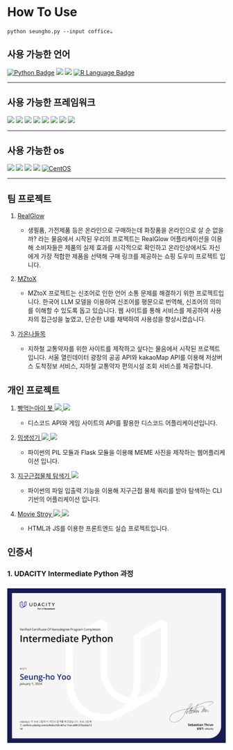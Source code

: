 # How To Use
```
python seungho.py --input coffice☕
```

사용 가능한 언어 
----------
[![Python Badge](https://img.shields.io/badge/Python-3776AB?style=flat-square&logo=Python&logoColor=white)](https://www.python.org/)
[<img src="https://img.shields.io/badge/javascript-F7DF1E?style=flat-square&logo=javascript&logoColor=black"/>](https://developer.mozilla.org/ko/docs/Web/JavaScript)
[<img src="https://img.shields.io/badge/C Language-A8B9CC?style=flat-square&logo=C&logoColor=white"/>](https://learn.microsoft.com/ko-kr/cpp/c-language/?view=msvc-170)
<a href="https://www.r-project.org/">
    <img src="https://img.shields.io/badge/R-276DC3?style=flat-square&logo=R&logoColor=white" alt="R Language Badge"/>
</a>


----------

사용 가능한 프레임워크
----------
[<img src="https://img.shields.io/badge/tensorflow-FF6F00?style=flat-square&logo=tensorflow&logoColor=white"/>](https://www.tensorflow.org/?hl=ko)
[<img src="https://img.shields.io/badge/pytorch-EE4C2C?style=flat-square&logo=pytorch&logoColor=white"/>](https://pytorch.org/)
[<img src="https://img.shields.io/badge/nodedotjs-339933?style=flat-square&logo=nodedotjs&logoColor=white"/>](https://nodejs.org/en)
[<img src="https://img.shields.io/badge/mysql-4479A1?style=flat-square&logo=mysql&logoColor=white"/>](https://www.mysql.com/)
[<img src="https://img.shields.io/badge/mariadb-003545?style=flat-square&logo=mariadb&logoColor=white"/>](https://mariadb.com/kb/ko/mariadb-korean/)
[<img src="https://img.shields.io/badge/springboot-6DB33F?style=flat-square&logo=springboot&logoColor=white"/>](https://spring.io/projects/spring-boot)
[<img src="https://img.shields.io/badge/flask-000000?style=flat-square&logo=flask&logoColor=white"/>](https://flask.palletsprojects.com/en/3.0.x/)
[<img src="https://img.shields.io/badge/github-181717?style=flat-square&logo=github&logoColor=white"/>](https://github.com/)

----------

사용 가능한 os
----------

[<img src="https://img.shields.io/badge/linux-FCC624?style=flat-square&logo=linux&logoColor=black"/>](https://github.com/)
[<img src="https://img.shields.io/badge/ubuntu-E95420?style=flat-square&logo=ubuntu&logoColor=white"/>](https://github.com/)
[<img src="https://img.shields.io/badge/windows-0078D4?style=flat-square&logo=windows10&logoColor=white"/>](https://github.com/)
[<img src="https://img.shields.io/badge/Raspbian-A22846?style=flat-square&logo=raspberrypi&logoColor=white"/>](https://github.com/)
[![CentOS](https://img.shields.io/badge/CentOS-CC0000?style=flat-square&logo=centos&logoColor=white)](https://www.centos.org/)

----------



팀 프로젝트
----
1. [RealGlow](https://github.com/TeamRealGlow)

   - 생필품, 가전제품 등은 온라인으로 구매하는데 화장품을 온라인으로 살 순 없을까? 라는 물음에서 시작된 우리의 프로젝트는 RealGlow 어플리케이션을 이용해 소비자들은 제품의 실제 효과를 시각적으로 확인하고 온라인상에서도 자신에게 가장 적합한 제품을 선택해 구매 링크를 제공하는 쇼핑 도우미 프로젝트 입니다.

2. [MZtoX](https://github.com/teamMZtoX)

   - MZtoX 프로젝트는 신조어로 인한 언어 소통 문제를 해결하기 위한 프로젝트입니다.
한국어 LLM 모델을 이용하여 신조어를 평문으로 번역해, 신조어의 의미를 이해할 수 있도록 돕고 있습니다.
웹 사이트를 통해 서비스를 제공하여 사용자의 접근성을 높였고, 단순한 UI를 채택하여 사용성을 향상시켰습니다.


3. [가온나들목](https://github.com/00seungho/GaonNadulmok)

    - 지하철 교통약자를 위한 사이트를 제작하고 싶다는 물음에서 시작된 프로젝트입니다. 서울 열린데이터 광장의 공공 API와 kakaoMap API를 이용해 저상버스 도착정보 서비스, 지하철 교통약자 편의시설 조회 서비스를 제공합니다.


개인 프로젝트
----
1. [빵먹는아이 봇 <img src="https://img.shields.io/badge/Python-3776AB?style=flat-square&logo=Python&logoColor=white"/> <img src="https://img.shields.io/badge/discord-5865F2?style=flat-square&logo=discord&logoColor=white"/>](https://github.com/00seungho/discord-bbangbot)

    - 디스코드 API와 게임 사이트의 API를 활용한 디스코드 어플리케이션입니다.
    
2. [밈생성기 <img src="https://img.shields.io/badge/Python-3776AB?style=flat-square&logo=Python&logoColor=white"/> <img src="https://img.shields.io/badge/flask-000000?style=flat-square&logo=flask&logoColor=white"/>](https://github.com/00seungho/meme-generator/tree/main)

    - 파이썬의 PIL 모듈과 Flask 모듈을 이용햬 MEME 사진을 제작하는 웹어플리케이션 입니다.
2. [지구근접물체 탐색기 <img src="https://img.shields.io/badge/Python-3776AB?style=flat-square&logo=Python&logoColor=white"/>](https://github.com/00seungho/Close-Approaches-of-Near-Earth-Objects)

    - 파이썬의 파일 입출력 기능을 이용해 지구근접 물체 쿼리를 받아 탐색하는 CLI 기반의 어플리케이션 입니다.
4. [Movie Stroy <img src="https://img.shields.io/badge/html5-E34F26?style=flat-square&logo=html5&logoColor=white"/> <img src="https://img.shields.io/badge/javascript-F7DF1E?style=flat-square&logo=javascript&logoColor=black"/>](https://github.com/00seungho/movie_story)
    
    - HTML과 JS를 이용한 프론트엔드 실습 프로젝트입니다.


인증서
----
<h3>1. UDACITY Intermediate Python 과정<h3>
<a href="confirm.udacity.com/e/6e0ca150-4d1a-11ee-abf8-572ee5ae121d"><img src="imgs/UDACITY.jpg"></a>
